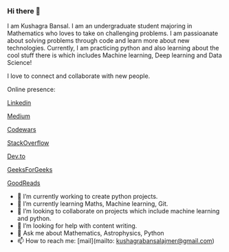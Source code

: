 ### Hi there 👋
I am Kushagra Bansal. I am an undergraduate student majoring in Mathematics who loves to take on challenging problems. I am passioanate about solving problems through code and learn more about new technologies. Currently, I am practicing python and also learning about the cool stuff there is which includes Machine learning, Deep learning and Data Science!

I love to connect and collaborate with new people.

Online presence:

[Linkedin](https://www.linkedin.com/in/kushagra-bansal-96862a19b/)

[Medium](https://medium.com/@kushagra1101)

[Codewars](https://www.codewars.com/users/crisfuller)

[StackOverflow](https://stackoverflow.com/users/13550402/kushagra-bansal)

[Dev.to](https://dev.to/kush1101)

[GeeksForGeeks](https://auth.geeksforgeeks.org/user/kush11/profile)

[GoodReads](https://www.goodreads.com/user/show/115877948-kushagra-bansal)

- 🔭 I’m currently working to create python projects.
- 🌱 I’m currently learning Maths, Machine learning, Git.
- 👯 I’m looking to collaborate on projects which include machine learning and python.
- 🤔 I’m looking for help with content writing.
- 💬 Ask me about Mathematics, Astrophysics, Python
- 📫 How to reach me: [mail](mailto: kushagrabansalajmer@gmail.com)


<!--
**Kush1101/Kush1101** is a ✨ _special_ ✨ repository because its `README.md` (this file) appears on your GitHub profile.

Here are some ideas to get you started:

- 🔭 I’m currently working to create python projects.
- 🌱 I’m currently learning Maths, Machine learning, Git.
- 👯 I’m looking to collaborate on projects which include machine learning and python.
- 🤔 I’m looking for help with content writing.
- 💬 Ask me about Mathematics, Astrophysics, Python
- 📫 How to reach me: [mail] (mailto: kushagrabansalajmer@gmail.com)
- 😄 Pronouns: ...
- ⚡ Fun fact: ...
-->
